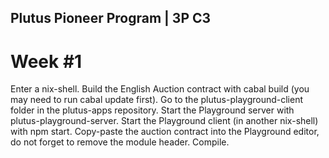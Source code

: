 ## Plutus Pioneer Program | 3P C3

# Week #1

Enter a nix-shell.
Build the English Auction contract with cabal build (you may need to run cabal update first).
Go to the plutus-playground-client folder in the plutus-apps repository.
Start the Playground server with plutus-playground-server.
Start the Playground client (in another nix-shell) with npm start.
Copy-paste the auction contract into the Playground editor, do not forget to remove the module header.
Compile.
